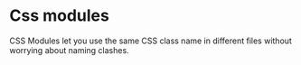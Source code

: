 
# Css modules
CSS Modules let you use the same CSS class name in different files without
worrying about naming clashes. 


